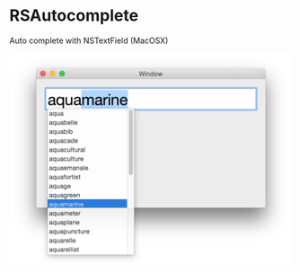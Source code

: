 RSAutocomplete
==============

Auto complete with NSTextField (MacOSX)

![Screenshot](/RSAutocomplete/autocomplete.png?raw=true "Auto complete")


